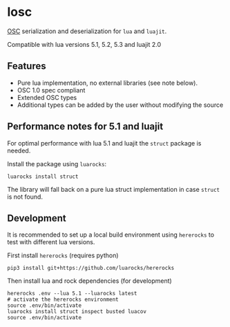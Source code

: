 # losc

[OSC][osc] serialization and deserialization for `lua` and `luajit`.

Compatible with lua versions 5.1, 5.2, 5.3 and luajit 2.0

## Features

* Pure lua implementation, no external libraries (see note below).
* OSC 1.0 spec compliant
* Extended OSC types
* Additional types can be added by the user without modifying the source

## Performance notes for 5.1 and luajit

For optimal performance with lua 5.1 and luajit the `struct` package is needed.

Install the package using `luarocks`:

```
luarocks install struct
```

The library will fall back on a pure lua struct implementation in case `struct` is not found.

## Development

It is recommended to set up a local build environment using `hererocks` to test with different lua versions.

First install `hererocks` (requires python)

```shell
pip3 install git+https://github.com/luarocks/hererocks
```

Then install lua and rock dependencies (for development)

```shell
hererocks .env --lua 5.1 --luarocks latest
# activate the hererocks environment
source .env/bin/activate
luarocks install struct inspect busted luacov 
source .env/bin/activate
```

[osc]: http://opensoundcontrol.org/spec-1_0
